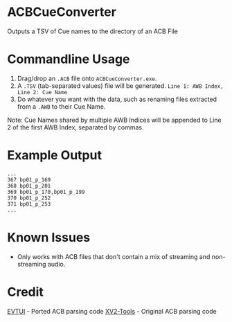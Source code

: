 # ACBCueConverter
Outputs a TSV of Cue names to the directory of an ACB File

# Commandline Usage
1. Drag/drop an ``.ACB`` file onto ``ACBCueConverter.exe``.
2. A ``.TSV`` (tab-separated values) file will be generated. ``Line 1: AWB Index, Line 2: Cue Name``
3. Do whatever you want with the data, such as renaming files extracted from a ``.AWB`` to their Cue Name.

Note: Cue Names shared by multiple AWB Indices will be appended to Line 2 of the first AWB Index, separated by commas.

# Example Output
```
...
367	bp01_p_169
368	bp01_p_201
369	bp01_p_170,bp01_p_199
370	bp01_p_252
371	bp01_p_253
...
```

# Known Issues
- Only works with ACB files that don't contain a mix of streaming and non-streaming audio.

# Credit
[EVTUI](https://github.com/DarkPsydeOfTheMoon/EVTUI) - Ported ACB parsing code
[XV2-Tools](https://github.com/LazyBone152/XV2-Tools) - Original ACB parsing code

